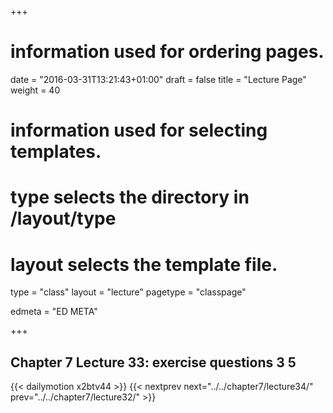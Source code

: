 +++
# information used for ordering pages.
date = "2016-03-31T13:21:43+01:00"
draft = false
title = "Lecture Page"
weight = 40

# information used for selecting templates.
# type selects the directory in /layout/type
# layout selects the template file.

type   = "class"
layout = "lecture"
pagetype = "classpage"





edmeta = "ED META"

+++
## Chapter 7 Lecture 33: exercise questions 3 5
{{< dailymotion x2btv44 >}}
{{< nextprev next="../../chapter7/lecture34/"     prev="../../chapter7/lecture32/"  >}}


